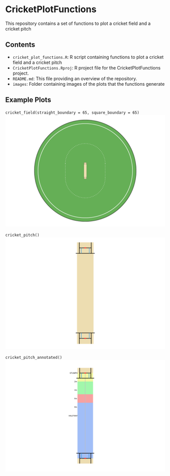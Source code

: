 # CricketPlotFunctions
This repository contains a set of functions to plot a cricket field and a cricket pitch

## Contents
- `cricket_plot_functions.R`: R script containing functions to plot a cricket field and a cricket pitch
- `CricketPlotFunctions.Rproj`: R project file for the CricketPlotFunctions project.
- `README.md`: This file providing an overview of the repository.
- `images`: Folder containing images of the plots that the functions generate

## Example Plots
`cricket_field(straight_boundary = 65, square_boundary = 65)` 
![Cricket Field](images/cricket_field.png)

`cricket_pitch()`
![Cricket Pitch](images/cricket_pitch.png)

`cricket_pitch_annotated()`
![Cricket Pitch Annotated](images/cricket_pitch_annotated.png)
